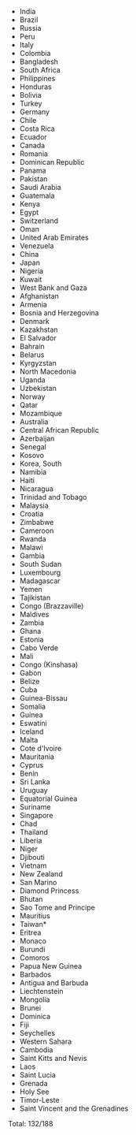 * India
* Brazil
* Russia
* Peru
* Italy
* Colombia
* Bangladesh
* South Africa
* Philippines
* Honduras
* Bolivia
* Turkey
* Germany
* Chile
* Costa Rica
* Ecuador
* Canada
* Romania
* Dominican Republic
* Panama
* Pakistan
* Saudi Arabia
* Guatemala
* Kenya
* Egypt
* Switzerland
* Oman
* United Arab Emirates
* Venezuela
* China
* Japan
* Nigeria
* Kuwait
* West Bank and Gaza
* Afghanistan
* Armenia
* Bosnia and Herzegovina
* Denmark
* Kazakhstan
* El Salvador
* Bahrain
* Belarus
* Kyrgyzstan
* North Macedonia
* Uganda
* Uzbekistan
* Norway
* Qatar
* Mozambique
* Australia
* Central African Republic
* Azerbaijan
* Senegal
* Kosovo
* Korea, South
* Namibia
* Haiti
* Nicaragua
* Trinidad and Tobago
* Malaysia
* Croatia
* Zimbabwe
* Cameroon
* Rwanda
* Malawi
* Gambia
* South Sudan
* Luxembourg
* Madagascar
* Yemen
* Tajikistan
* Congo (Brazzaville)
* Maldives
* Zambia
* Ghana
* Estonia
* Cabo Verde
* Mali
* Congo (Kinshasa)
* Gabon
* Belize
* Cuba
* Guinea-Bissau
* Somalia
* Guinea
* Eswatini
* Iceland
* Malta
* Cote d'Ivoire
* Mauritania
* Cyprus
* Benin
* Sri Lanka
* Uruguay
* Equatorial Guinea
* Suriname
* Singapore
* Chad
* Thailand
* Liberia
* Niger
* Djibouti
* Vietnam
* New Zealand
* San Marino
* Diamond Princess
* Bhutan
* Sao Tome and Principe
* Mauritius
* Taiwan*
* Eritrea
* Monaco
* Burundi
* Comoros
* Papua New Guinea
* Barbados
* Antigua and Barbuda
* Liechtenstein
* Mongolia
* Brunei
* Dominica
* Fiji
* Seychelles
* Western Sahara
* Cambodia
* Saint Kitts and Nevis
* Laos
* Saint Lucia
* Grenada
* Holy See
* Timor-Leste
* Saint Vincent and the Grenadines

Total: 132/188